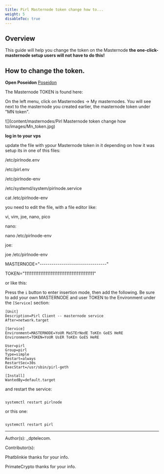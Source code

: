 ```yaml
---
title: Pirl Masternode token change how to...
weight: 5
disableToc: true
---
```


## Overview

This guide will help you change the token on the Masternode
**the one-click-masternode setup users will not have to do this!**


## How to change the token.

**Open Poseidon** [Poseidon](https://poseidon.pirl.io/accounts/masternodes-list-private/)

The Masternode TOKEN is found here:

On the left menu, click on Masternodes -> My masternodes. 
You will see next to the masternode you created earlier, the masternode token under "MN token".

![](content/masternodes/Pirl Masternode token change how to/images/Mn_token.jpg)


**log in to your vps**

update the file with ypour Masternode token in it 
depending on how it was setup its in one of this files:

/etc/pirlnode.env

/etc/pirl.env

/etc/pirlnode-env

/etc/systemd/system/pirlnode.service

cat /etc/pirlnode-env

you need to edit the file, with a file editor like:

vi, vim, joe, nano, pico

nano:

nano /etc/pirlnode-env

joe:

joe /etc/pirlnode-env


MASTERNODE="----------------------------------"

TOKEN="1111111111111111111111111111111111111111"

or like this:

Press the `i` button to enter insertion mode, then add the following.  Be sure to add your own MASTERNODE and user TOKEN to the Environment under the `[Service]` section:
```
[Unit]
Description=Pirl Client -- masternode service
After=network.target

[Service]
Environment=MASTERNODE=YoUR MaSTErNodE ToKEn GoES HeRE
Environment=TOKEN=YoUR UsER ToKEn GoES HeRE

User=pirl
Group=pirl
Type=simple
Restart=always
RestartSec=30s
ExecStart=/usr/sbin/pirl-geth

[Install]
WantedBy=default.target
```

and restart the service:
```

systemctl restart pirlnode
```
or this one:

```

systemctl restart pirl
```


---
Author(s):
_dptelecom.

Contributor(s):

Phatblinkie thanks for your info.

PrimateCrypto thanks for your info.

